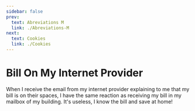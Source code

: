 ```yaml
---
sidebar: false
prev: 
  text: Abreviations M
  link: ./Abreviations-M
next: 
  text: Cookies
  link: ./Cookies
---
```


# Bill On My Internet Provider

When I receive the email from my internet provider explaining to me that my bill is on their spaces, I have the same reaction as receiving my bill in my mailbox of my building. It's useless, I know the bill and save at home!
